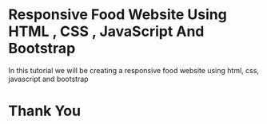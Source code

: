 # Responsive Food Website Using HTML , CSS , JavaScript And Bootstrap

In this tutorial we will be creating a responsive food website using html, css, javascript and bootstrap



<h1>Thank You</h1>
